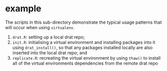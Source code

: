 # example

The scripts in this sub-directory demonstrate the typical usage patterns that will occur when using `virtualenv`.

1. `drat.R`: setting up a local drat repo;
2. `init.R`: initialising a virtual environment and installing packages into it using `drat_install()`, so that any packages installed locally are also inserted into the local drat repo; and
3. `replicate.R`: recreating the virtual environment by using `thaw()` to install all of the virtual environments dependencies from the remote drat repo
